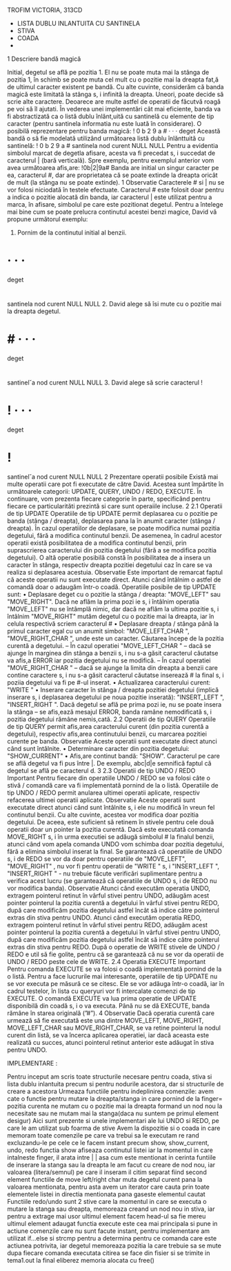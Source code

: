 TROFIM VICTORIA, 313CD

- LISTA DUBLU INLANTUITA CU SANTINELA
- STIVA
- COADA
- 
1 Descriere bandă magică

Initial, degetul se află pe pozitia 1. El nu se poate muta mai la stânga de pozitia 1, în
schimb se poate muta cel mult cu o pozitie mai la dreapta fat,ă de ultimul caracter existent
pe bandă. Cu alte cuvinte, considerăm că banda magică este limitată la stânga s, i infinită la
dreapta. Uneori, poate decide să scrie alte caractere.
Deoarece are multe astfel de operatii de făcutvă roagă pe voi să îl ajutati. În vederea unei
implementări cât mai eficiente, banda va fi abstractizată ca o listă dublu înlănt,uită cu santinelă
cu elemente de tip caracter (pentru santinela informatia nu este luată în considerare).
O posibilă reprezentare pentru banda magică:
! 0 b 2 9 a # · · ·
deget
Această bandă o să fie modelată utilizând următoarea listă dublu înlănttuită cu santinelă:
! 0 b 2 9 a #
santinela nod curent
NULL NULL
Pentru a evidentia simbolul marcat de degetla afisare, acesta va fi precedat s, i succedat
de caracterul | (bară verticală). Spre exemplu, pentru exemplul anterior vom avea următoarea
afis,are: !0b|2|9a#
Banda are initial un singur caracter pe ea, caracterul #, dar are proprietatea că se poate
extinde la dreapta oricât de mult (la stânga nu se poate extinde).
1
Observatie
Caracterele # si | nu se vor folosi niciodată în testele efectuate. Caracterul # este folosit
doar pentru a indica o pozitie alocată din banda, iar caracterul | este utilizat pentru a
marca, în afisare, simbolul pe care este pozitionat degetul.
Pentru a întelege mai bine cum se poate prelucra continutul acestei benzi magice, David vă
propune următorul exemplu:
1. Pornim de la continutul initial al benzii.
# · · ·
deget
#
santinela nod curent
NULL NULL
2. David alege să îsi mute cu o pozitie mai la dreapta degetul.
# # · · ·
deget
# #
santinel˘a nod curent
NULL NULL
3. David alege să scrie caracterul !
# ! · · ·
deget
# !
santinel˘a nod curent
NULL NULL
2 Prezentare operatii posibile
Există mai multe operatii care pot fi executate de către David. Acestea sunt împărtite în
următoarele categorii: UPDATE, QUERY, UNDO / REDO, EXECUTE. În continuare, vom
prezenta fiecare categorie în parte, specificând pentru fiecare ce particularităti prezintă si care
sunt operaiile incluse.
2
2.1 Operatii de tip UPDATE
Operatiile de tip UPDATE permit deplasarea cu o pozitie pe banda (stânga / dreapta), deplasarea pana la în anumit caracter (stânga / dreapta). În cazul operatiilor de deplasare, se
poate modifica numai pozitia degetului, fără a modifica continutul benzii. De asemenea, în
cadrul acestor operatii există posibilitatea de a modifica continutul benzii, prin suprascrierea
caracterului din pozitia degetului (fără a se modifica pozitia degetului). O altă operatie posibilă
constă în posibilitatea de a insera un caracter în stânga, respectiv dreapta pozitiei degetului
caz în care se va realiza si deplasarea acestuia.
Observatie
Este important de remarcat faptul că aceste operatii nu sunt executate direct. Atunci
când întâlnim o astfel de comandă doar o adaugăm într-o coadă.
Operatiile posibile de tip UPDATE sunt:
• Deplasare deget cu o pozitie la stânga / dreapta: "MOVE_LEFT" sau "MOVE_RIGHT". Dacă
ne aflăm la prima pozi ie s, i întâlnim operatia "MOVE_LEFT" nu se întâmplă nimic, dar
dacă ne aflăm la ultima pozitie s, i întâlnim "MOVE_RIGHT" mutăm degetul cu o pozitie mai
la dreapta, iar în celula respectivă scriem caracterul #
• Deplasare dreapta / stânga până la primul caracter egal cu un anumit simbol: "MOVE_LEFT_CHAR
<C>", "MOVE_RIGHT_CHAR <C>", unde <C> este un caracter. Căutarea începe de la pozitia
curentă a degetului.
– În cazul operatiei "MOVE_LEFT_CHAR <C>" – dacă se ajunge în marginea din stânga
a benzii s, i nu s-a găsit caracterul căutatse va afis,a ERROR iar pozitia degetului nu
se modifică.
– În cazul operatiei "MOVE_RIGHT_CHAR <C>" – dacă se ajunge la limita din dreapta a
benzii care contine caractere s, i nu s-a găsit caracterul căutatse inserează # la final
s, i poziia degetului va fi pe #-ul inserat.
• Actualizarea caracterului curent: "WRITE <C>"
• Inserare caracter în stânga / dreapta pozitiei degetului (implică inserare s, i deplasarea
degetului pe noua pozitie inserată): "INSERT_LEFT <C>", "INSERT_RIGHT <C>". Dacă
degetul se află pe prima pozi ie, nu se poate insera la stânga – se afis,ează mesajul ERROR,
banda ramâne nemodificată s, i pozitia degetului rămâne nemis,cată.
2.2 Operatii de tip QUERY
Operatiile de tip QUERY permit afis,area caracterului curent (din pozitia curentă a degetului),
respectiv afis,area continutului benzii, cu marcarea pozitiei curente pe banda.
Observatie
Aceste operatii sunt executate direct atunci când sunt întâlnite.
• Determinare caracter din pozitia degetului: "SHOW_CURRENT"
• Afis,are continut bandă: "SHOW". Caracterul pe care se află degetul va fi pus între |. De
exemplu, abc|d|e semnifică faptul că degetul se află pe caracterul d.
3
2.3 Operatii de tip UNDO / REDO
Important
Pentru fiecare din operatiile UNDO / REDO se va folosi câte o stivă / comandă care va fi
implementată pornind de la o listă.
Operatiile de tip UNDO / REDO permit anularea ultimei operatii aplicate, respectiv refacerea ultimei operatii aplicate.
Observatie
Aceste operatii sunt executate direct atunci când sunt întâlnite s, i ele nu modifică în vreun
fel continutul benzii. Cu alte cuvinte, acestea vor modifica doar pozitia degetului. De
aceea, este suficient să retinem în stivele pentru cele două operatii doar un pointer la
pozitia curentă.
Dacă este executată comanda MOVE_RIGHT s, i în urma executiei se adăugă simbolul # la
finalul benzii, atunci când vom apela comanda UNDO vom schimba doar pozitia degetului,
fără a elimina simbolul inserat la final.
Se garantează că operatiile de UNDO s, i de REDO se vor da doar pentru operatiile de "MOVE_LEFT",
"MOVE_RIGHT" , nu vor fi pentru operatii de "WRITE <C>" s, i "INSERT_LEFT <C>", "INSERT_RIGHT
<C>" - nu trebuie făcute verificări suplimentare pentru a verifica acest lucru (se garantează că
operatiile de UNDO s, i de REDO nu vor modifica banda).
Observatie
Atunci când executăm operatia UNDO, extragem pointerul retinut în vârful stivei pentru
UNDO, adăugăm acest pointer pointerul la pozitia curentă a degetului în vârful stivei
pentru REDO, după care modificăm pozitia degetului astfel încât să indice către pointerul
extras din stiva pentru UNDO.
Atunci când executăm operatia REDO, extragem pointerul retinut în vârful stivei pentru
REDO, adăugăm acest pointer pointerul la pozitia curentă a degetului în vârful stivei
pentru UNDO, după care modificăm pozitia degetului astfel încât să indice către pointerul
extras din stiva pentru REDO.
După o operatie de WRITE stivele de UNDO / REDO e util să fie golite, pentru că se garantează
că nu se vor da operatii de UNDO / REDO peste cele de WRITE.
2.4 Operatia EXECUTE
Important
Pentru comanda EXECUTE se va folosi o coadă implementată pornind de la o listă.
Pentru a face lucrurile mai interesante, operatiile de tip UPDATE nu se vor executa pe
măsură ce se citesc. Ele se vor adăuga într-o coadă, iar în cadrul testelor, în lista cu queryuri vor fi intercalate comenzi de tip EXECUTE. O comandă EXECUTE va lua prima operatie de
UPDATE disponibilă din coadă s, i o va executa. Până nu se dă EXECUTE, banda rămâne în
starea originală (”#”).
4
Observatie
Dacă operatia curentă care urmează să fie executată este una dintre MOVE_LEFT,
MOVE_RIGHT, MOVE_LEFT_CHAR sau MOVE_RIGHT_CHAR, se va retine pointerul la nodul
curent din listă, se va încerca aplicarea operatiei, iar dacă aceasta este realizată cu succes, atunci pointerul retinut anterior este adăugat în stiva pentru UNDO.  

  
IMPLEMENTARE :

Pentru inceput am scris toate structurile necesare pentru coada, stiva si lista dublu inlantuita precum si pentru nodurile acestora, dar si structurile de creare a acestora
Urmeaza functiile pentru indeplinirea comenzile: avem cate o functie pentru mutare la dreapta/stanga in care pornind de la finger= pozitia curenta ne mutam cu o pozitie mai la dreapta formand un nod nou la necesitate
sau ne mutam mai la stanga(daca nu suntem pe primul element desigur)
Aici sunt prezente si unele implementari ale lui UNDO si REDO, pe care le am utilizat sub foarma de stive
Avem la dispozitie si o coada in care memoram toate comenzile pe care va trebui sa le executam re rand excluzandu-le pe cele ce le facem instant precum show, show_current, undo, redo
functia show afiseaza continutul listei iar la momentul in care intalneste finger, il arata intre | | asa cum este mentionat in cerinta
funtiile de inserare la stanga sau la dreapta le am facut cu creare de nod nou, iar valoarea (litera/semnul) pe care il inseram il citim separat fiind second element
functiile de move left/right char muta degetul curent pana la valoarea <C> mentionata, pentru asta avem un iterator care cauta prin toate elementele listei in directia mentionata pana gaseste elementul cautat
Functiile redo/undo sunt 2 stive care la momentul in care se executa o mutare la stanga sau dreapta, memoreaza creand un nod nou in stiva, iar pentru a extrage mai usor ultimul element facem head-ul sa fie mereu ultimul element adaugat
functia execute este cea mai principala si pune in actiune comenzile care nu sunt facute instant, pentru implementare am utilizat if...else si strcmp pentru a determina pentru ce comanda care este actiunea potrivita, iar degetul memoreaza pozitia la care trebuie sa se mute dupa fiecare comanda executata
citirea se face din fisier si se trimite in tema1.out
la final eliberez memoria alocata cu free()
